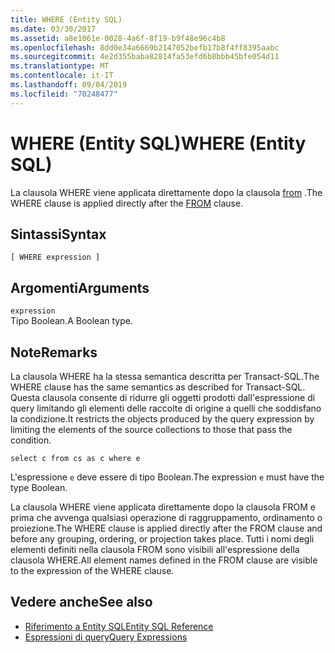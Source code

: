 ```yaml
---
title: WHERE (Entity SQL)
ms.date: 03/30/2017
ms.assetid: a8e1061e-0028-4a6f-8f19-b9f48e96c4b8
ms.openlocfilehash: 8dd0e34a6669b2147052befb17b8f4ff8395aabc
ms.sourcegitcommit: 4e2d355baba82814fa53efd6b8bbb45bfe054d11
ms.translationtype: MT
ms.contentlocale: it-IT
ms.lasthandoff: 09/04/2019
ms.locfileid: "70248477"
---
```

# <a name="where-entity-sql"></a><span data-ttu-id="6f911-102">WHERE (Entity SQL)</span><span class="sxs-lookup"><span data-stu-id="6f911-102">WHERE (Entity SQL)</span></span>
<span data-ttu-id="6f911-103">La clausola WHERE viene applicata direttamente dopo la clausola [from](from-entity-sql.md) .</span><span class="sxs-lookup"><span data-stu-id="6f911-103">The WHERE clause is applied directly after the [FROM](from-entity-sql.md) clause.</span></span>  
  
## <a name="syntax"></a><span data-ttu-id="6f911-104">Sintassi</span><span class="sxs-lookup"><span data-stu-id="6f911-104">Syntax</span></span>  
  
```  
[ WHERE expression ]  
```  
  
## <a name="arguments"></a><span data-ttu-id="6f911-105">Argomenti</span><span class="sxs-lookup"><span data-stu-id="6f911-105">Arguments</span></span>  
 `expression`  
 <span data-ttu-id="6f911-106">Tipo Boolean.</span><span class="sxs-lookup"><span data-stu-id="6f911-106">A Boolean type.</span></span>  
  
## <a name="remarks"></a><span data-ttu-id="6f911-107">Note</span><span class="sxs-lookup"><span data-stu-id="6f911-107">Remarks</span></span>  
 <span data-ttu-id="6f911-108">La clausola WHERE ha la stessa semantica descritta per Transact-SQL.</span><span class="sxs-lookup"><span data-stu-id="6f911-108">The WHERE clause has the same semantics as described for Transact-SQL.</span></span> <span data-ttu-id="6f911-109">Questa clausola consente di ridurre gli oggetti prodotti dall'espressione di query limitando gli elementi delle raccolte di origine a quelli che soddisfano la condizione.</span><span class="sxs-lookup"><span data-stu-id="6f911-109">It restricts the objects produced by the query expression by limiting the elements of the source collections to those that pass the condition.</span></span>  
  
```  
select c from cs as c where e  
```  
  
 <span data-ttu-id="6f911-110">L'espressione `e` deve essere di tipo Boolean.</span><span class="sxs-lookup"><span data-stu-id="6f911-110">The expression `e` must have the type Boolean.</span></span>  
  
 <span data-ttu-id="6f911-111">La clausola WHERE viene applicata direttamente dopo la clausola FROM e prima che avvenga qualsiasi operazione di  raggruppamento, ordinamento o proiezione.</span><span class="sxs-lookup"><span data-stu-id="6f911-111">The WHERE clause is applied directly after the FROM clause and before any grouping, ordering, or projection takes place.</span></span> <span data-ttu-id="6f911-112">Tutti i nomi degli elementi definiti nella clausola FROM sono visibili all'espressione della clausola WHERE.</span><span class="sxs-lookup"><span data-stu-id="6f911-112">All element names defined in the FROM clause are visible to the expression of the WHERE clause.</span></span>  
  
## <a name="see-also"></a><span data-ttu-id="6f911-113">Vedere anche</span><span class="sxs-lookup"><span data-stu-id="6f911-113">See also</span></span>

- [<span data-ttu-id="6f911-114">Riferimento a Entity SQL</span><span class="sxs-lookup"><span data-stu-id="6f911-114">Entity SQL Reference</span></span>](entity-sql-reference.md)
- [<span data-ttu-id="6f911-115">Espressioni di query</span><span class="sxs-lookup"><span data-stu-id="6f911-115">Query Expressions</span></span>](query-expressions-entity-sql.md)
